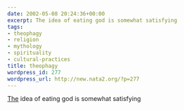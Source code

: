 ```yaml
---
date: 2002-05-08 20:24:36+00:00
excerpt: The idea of eating god is somewhat satisfying
tags:
- theophagy
- religion
- mythology
- spirituality
- cultural-practices
title: theophagy
wordpress_id: 277
wordpress_url: http://new.nata2.org/?p=277
---
```


<a href="http://www.elftrance.com">The</a> idea of eating god is somewhat satisfying